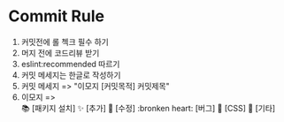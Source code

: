 # Commit Rule
  1. 커밋전에 롤 첵크 필수 하기
  2. 머지 전에 코드리뷰 받기
  3. eslint:recommended 따르기 
  4. 커밋 메세지는 한글로 작성하기
  5. 커밋 메세지 => "이모지 [커밋목적] 커밋제목"
  6. 이모지 =>  
  :books: [패키지 설치]
  :sparkles: [추가]
  :hammer: [수정]
  :bronken heart: [버그]
  :nail_care: [CSS]
  :guitar: [기타]